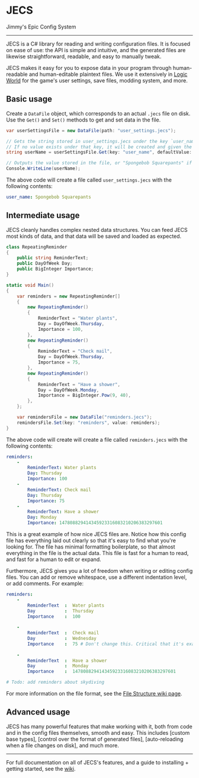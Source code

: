 # JECS

Jimmy's Epic Config System

---

JECS is a C# library for reading and writing configuration files. It is focused on ease of use: the API is simple and intuitive, and the generated files are likewise straightforward, readable, and easy to manually tweak.

JECS makes it easy for you to expose data in your program through human-readable and human-editable plaintext files. We use it extensively in [Logic World](https://store.steampowered.com/app/1054340/Logic_World/) for the game's user settings, save files, modding system, and more.

## Basic usage

Create a `DataFile` object, which corresponds to an actual `.jecs` file on disk. Use the `Get()` and `Set()` methods to get and set data in the file.

```csharp
var userSettingsFile = new DataFile(path: "user_settings.jecs");

// Gets the string stored in user_settings.jecs under the key `user_name`.
// If no value exists under that key, it will be created and given the default value of `Spongebob Squarepants`.
string userName = userSettingsFile.Get(key: "user_name", defaultValue: "Spongebob Squarepants");

// Outputs the value stored in the file, or "Spongebob Squarepants" if the value/file didn't exist yet.
Console.WriteLine(userName);
```

The above code will create a file called `user_settings.jecs` with the following contents:

```yaml
user_name: Spongebob Squarepants
```

## Intermediate usage

JECS cleanly handles complex nested data structures. You can feed JECS most kinds of data, and that data will be saved and loaded as expected.

```csharp
class RepeatingReminder
{
    public string ReminderText;
    public DayOfWeek Day;
    public BigInteger Importance;
}

static void Main()
{
    var reminders = new RepeatingReminder[]
    {
        new RepeatingReminder()
        {
            ReminderText = "Water plants",
            Day = DayOfWeek.Thursday,
            Importance = 100,
        },
        new RepeatingReminder()
        {
            ReminderText = "Check mail",
            Day = DayOfWeek.Thursday,
            Importance = 75,
        },
        new RepeatingReminder()
        {
            ReminderText = "Have a shower",
            Day = DayOfWeek.Monday,
            Importance = BigInteger.Pow(9, 40),
        },
    };

    var remindersFile = new DataFile("reminders.jecs");
    remindersFile.Set(key: "reminders", value: reminders);
}
```

The above code will create will create a file called `reminders.jecs` with the following contents:

```yaml
reminders:
    -
        ReminderText: Water plants
        Day: Thursday
        Importance: 100
    -
        ReminderText: Check mail
        Day: Thursday
        Importance: 75
    -
        ReminderText: Have a shower
        Day: Monday
        Importance: 147808829414345923316083210206383297601
```

This is a great example of how nice JECS files are. Notice how this config file has everything laid out clearly so that it's easy to find what you're looking for. The file has minimal formatting boilerplate, so that almost everything in the file is the actual data. This file is fast for a human to read, and fast for a human to edit or expand.

Furthermore, JECS gives you a lot of freedom when writing or editing config files. You can add or remove whitespace, use a different indentation level, or add comments. For example:

```yaml
reminders:
    -
        ReminderText  :  Water plants
        Day           :  Thursday
        Importance    :  100
    
    -
        ReminderText  :  Check mail
        Day           :  Wednesday
        Importance    :  75 # Don't change this. Critical that it's exactly 75
    
    -
        ReminderText  :  Have a shower
        Day           :  Monday
        Importance    :  147808829414345923316083210206383297601

# Todo: add reminders about skydiving
```

For more information on the file format, see the [File Structure wiki page](https://github.com/JimmyCushnie/JECS/wiki/File-Structure).

## Advanced usage

JECS has many powerful features that make working with it, both from code and in the config files themselves, smooth and easy. This includes [custom base types], [control over the format of generated files], [auto-reloading when a file changes on disk], and much more.

---

For full documentation on all of JECS's features, and a guide to installing + getting started, see the [wiki](https://github.com/JimmyCushnie/JECS/wiki).

